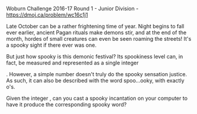 Woburn Challenge 2016-17 Round 1 - Junior Division - https://dmoj.ca/problem/wc16c1j1

Late October can be a rather frightening time of year. Night begins to fall ever earlier, ancient Pagan rituals make demons stir, and at the end of the month, hordes of small creatures can even be seen roaming the streets! It's a spooky sight if there ever was one.

But just how spooky is this demonic festival? Its spookiness level can, in fact, be measured and represented as a single integer 
 
. However, a simple number doesn't truly do the spooky sensation justice. As such, it can also be described with the word spoo...ooky, with exactly 
 o's.

Given the integer 
, can you cast a spooky incantation on your computer to have it produce the corresponding spooky word?
